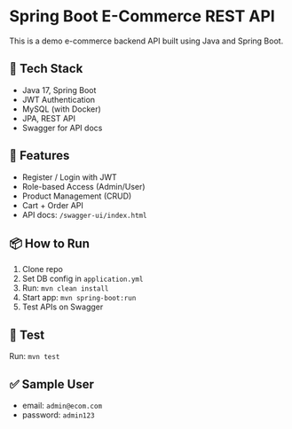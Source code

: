 # Spring Boot E-Commerce REST API

This is a demo e-commerce backend API built using Java and Spring Boot.

## 🔧 Tech Stack
- Java 17, Spring Boot
- JWT Authentication
- MySQL (with Docker)
- JPA, REST API
- Swagger for API docs

## 🚀 Features
- Register / Login with JWT
- Role-based Access (Admin/User)
- Product Management (CRUD)
- Cart + Order API
- API docs: `/swagger-ui/index.html`

## 📦 How to Run
1. Clone repo
2. Set DB config in `application.yml`
3. Run: `mvn clean install`
4. Start app: `mvn spring-boot:run`
5. Test APIs on Swagger

## 🧪 Test
Run: `mvn test`

## ✅ Sample User
- email: `admin@ecom.com`
- password: `admin123`
